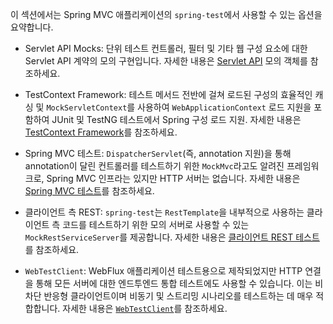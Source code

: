 <p>이 섹션에서는 Spring MVC 애플리케이션의 <code>spring-test</code>에서 사용할 수 있는 옵션을 요약합니다.</p>
<ul>
<li>
<p>Servlet API Mocks: 단위 테스트 컨트롤러, 필터 및 기타 웹 구성 요소에 대한 Servlet API 계약의 모의 구현입니다. 자세한 내용은 <a href="https://docs.spring.io/spring-framework/reference/testing/unit.html#mock-objects-servlet">Servlet API</a> 모의 객체를 참조하세요.</p>
</li>
<li>
<p>TestContext Framework: 테스트 메서드 전반에 걸쳐 로드된 구성의 효율적인 캐싱 및 <code>MockServletContext</code>를 사용하여 <code>WebApplicationContext</code> 로드 지원을 포함하여 JUnit 및 TestNG 테스트에서 Spring 구성 로드 지원. 자세한 내용은 <a href="https://docs.spring.io/spring-framework/reference/testing/testcontext-framework.html">TestContext Framework</a>를 참조하세요.</p>
</li>
<li>
<p>Spring MVC 테스트: <code>DispatcherServlet</code>(즉, annotation 지원)을 통해 annotation이 달린 컨트롤러를 테스트하기 위한 <code>MockMvc</code>라고도 알려진 프레임워크로, Spring MVC 인프라는 있지만 HTTP 서버는 없습니다. 자세한 내용은 <a href="https://docs.spring.io/spring-framework/reference/testing/spring-mvc-test-framework.html">Spring MVC 테스트</a>를 참조하세요.</p>
</li>
<li>
<p>클라이언트 측 REST: <code>spring-test</code>는 <code>RestTemplate</code>을 내부적으로 사용하는 클라이언트 측 코드를 테스트하기 위한 모의 서버로 사용할 수 있는 <code>MockRestServiceServer</code>를 제공합니다. 자세한 내용은 <a href="https://docs.spring.io/spring-framework/reference/testing/spring-mvc-test-client.html">클라이언트 REST 테스트</a>를 참조하세요.</p>
</li>
<li>
<p><code>WebTestClient</code>: WebFlux 애플리케이션 테스트용으로 제작되었지만 HTTP 연결을 통해 모든 서버에 대한 엔드투엔드 통합 테스트에도 사용할 수 있습니다. 이는 비차단 반응형 클라이언트이며 비동기 및 스트리밍 시나리오를 테스트하는 데 매우 적합합니다. 자세한 내용은 <a href="https://docs.spring.io/spring-framework/reference/testing/webtestclient.html"><code>WebTestClient</code></a>를 참조하세요.</p>
</li>
</ul>